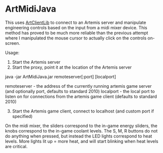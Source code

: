 ArtMidiJava
===========

This uses [ArtClientLib]([2~[2~https://raw.githubusercontent.com/rjwut/ArtClientLib/master/readme.md) to connect to an Artemis server and manipulate engineering controls based on the input from a midi mixer device. This method has proved to be much more reliable than the previous attempt where I manipulated the mouse cursor to actually click on the controls on-screen.

Usage:

1. Start the Artemis server
2. Start the proxy, point it at the location of the Artemis server

java -jar ArtMidiJava.jar remoteserver[:port] [localport]

remoteserver - the address of the currently running artemis game server (and optionally port, defaults to standard 2010)
localport - the local port to listen on for connections from the artemis game client (defaults to standard 2010)

3. Start the Artemis game client, connect to localhost (and custom port if specified)

On the midi mixer, the sliders correspond to the in-game energy sliders, the knobs correspond to the in-game coolant levels. The S, M, R buttons do not do anything when pressed, but instead the LED lights correspond to heat levels. More lights lit up = more heat, and will start blinking when heat levels are critical.

